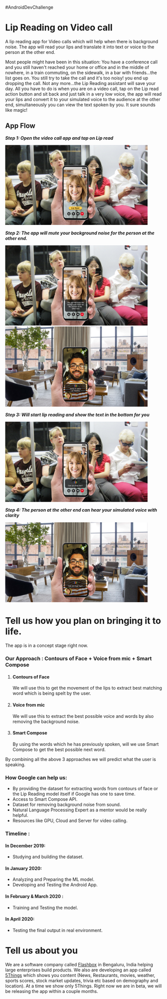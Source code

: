 #AndroidDevChallenge

# Lip Reading on Video call

A lip reading app for Video calls which will help when there is background noise. The app will read your lips and translate it into text or voice to the person at the other end. 

Most people might have been in this situation: You have a conference call and you still haven't reached your home or office and in the middle of nowhere, in a train commuting, on the sidewalk, in a bar with friends...the list goes on. You still try to take the call and it's too noisy! you end up dropping the call. Not any more...the Lip Reading assistant will save your day. All you have to do is when you are on a video call, tap on the Lip read action button and sit back and just talk in a very low voice, the app will read your lips and convert it to your simulated voice to the audience at the other end, simultaneously you can view the text spoken by you. It sure sounds like magic!

## App Flow

***Step 1: Open the video call app and tap on Lip read***

<img src="Story1.jpg" width="90%">

***Step 2: The app will mute your background noise for the person at the other end.***

<img src="Story2.jpg" width="90%">

<img src="Story3.jpg" width="90%">

***Step 3: Will start lip reading and show the text in the bottom for you***

<img src="Story4.jpg" width="90%">

***Step 4: The person at the other end can hear your simulated voice with clarity***

<img src="Story5.jpg" width="90%">


# Tell us how you plan on bringing it to life.

The app is in a concept stage right now. 

### Our Approach : Contours of Face + Voice from mic + Smart Compose

1. #### Contours of Face 
    We will use this to get the movement of the lips to extract best matching word which is being spelt by the user.

2. #### Voice from mic
    We will use this to extract the best possible voice and words by also removing the background noise.

3. #### Smart Compose
    By using the words which he has previously spoken, will we use Smart Compose to get the best possible next word.
    
 By combining all the above 3 approaches we will predict what the user is speaking.
 
 ### How Google can help us:
 
 * By providing the dataset for extracting words from contours of face or the Lip Reading model itself if Google has one to save time.
 * Access to Smart Compose API.
 * Dataset for removing background noise from sound.
 * Natural Language Processing Expert as a mentor would be really helpful.
 * Resources like GPU, Cloud and Server for video calling.
 
 ### Timeline :

#### In December 2019:
* Studying and building the dataset.

#### In January 2020:
* Analyzing and Preparing the ML model.
* Developing and Testing the Android App.

#### In February & March 2020 :
* Training and Testing the model.

#### In April 2020:
* Testing the final output in real environment.


# Tell us about you

We are a software company called [Flashbox](http://flashbox.in/)  in Bengaluru, India helping large enterprises build products. We also are developing an app called [5Things](https://play.google.com/store/apps/details?id=com.flashbox.a5things) which shows you content (News, Restaurants, movies, weather, sports scores, stock market updates, trivia etc based on demography and location). At a time we show only 5Things. Right now we are in beta, we will be releasing the app within a couple months.
